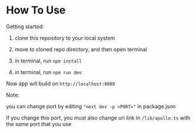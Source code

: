 # How To Use

Getting started:

1. clone this repository to your local system

2. move to cloned repo directory, and then open terminal

3. in terminal, run `npm install`

4. in terminal, run `npm run dev`

Now app will build on `http://localhost:8080`

Note:

you can change port by editing `"next dev -p <PORT>"` in package.json

if you change this port, you must also change uri link in `/lib/apollo.ts` with the same port that you use